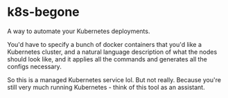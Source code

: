 # k8s-begone

A way to automate your Kubernetes deployments.

You'd have to specify a bunch of docker containers that you'd like a Kubernetes cluster, and a natural language description of what the nodes should look like, and it applies all the commands and generates all the configs necessary.

So this is a managed Kubernetes service lol. But not really. Because you're still very much running Kubernetes - think of this tool as an assistant. 


